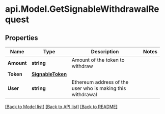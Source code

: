 # api.Model.GetSignableWithdrawalRequest

## Properties

Name | Type | Description | Notes
------------ | ------------- | ------------- | -------------
**Amount** | **string** | Amount of the token to withdraw | 
**Token** | [**SignableToken**](SignableToken.md) |  | 
**User** | **string** | Ethereum address of the user who is making this withdrawal | 

[[Back to Model list]](../README.md#documentation-for-models) [[Back to API list]](../README.md#documentation-for-api-endpoints) [[Back to README]](../README.md)

